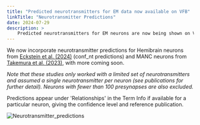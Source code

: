```yaml
---
title: "Predicted neurotransmitters for EM data now available on VFB"
linkTitle: "Neurotransmitter Predictions"
date: 2024-07-29
description: >
	Predicted neurotransmitters for EM neurons are now being shown on VFB! They are currently available for Hemibrain and MANC datasets.
---
```


We now incorporate neurotransmitter predictions for Hemibrain neurons from [Eckstein et al. (2024)](http://dx.doi.org/10.1016/j.cell.2024.03.016) (conf_nt predictions) and MANC neurons from [Takemura et al. (2023)](http://dx.doi.org/10.1101/2023.06.05.543757), with more coming soon.

_Note that these studies only worked with a limited set of neurotransmitters and assumed a single neurotransmitter per neuron (see publications for further detail). Neurons with fewer than 100 presynapses are also excluded._

Predictions appear under 'Relationships' in the Term Info if available for a particular neuron, giving the confidence level and reference publication.

![Neurotransmitter_predictions](https://www.virtualflybrain.org/images/confidence_values.png)

